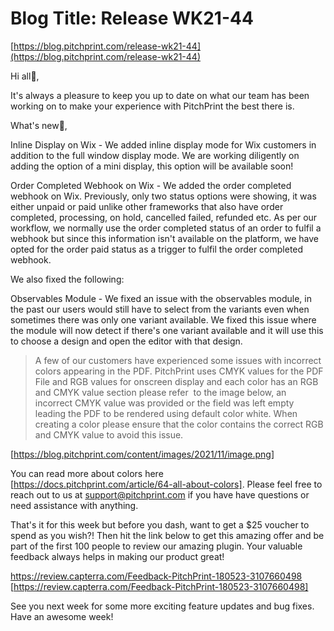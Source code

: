 # **Blog Title**: Release WK21-44

[https://blog.pitchprint.com/release-wk21-44](https://blog.pitchprint.com/release-wk21-44)

Hi all👋,

It's always a pleasure to keep you up to date on what our team has been working on to make your experience with PitchPrint the best there
is.

What's new🚀,

Inline Display on Wix - We added inline display mode for Wix customers in addition to the full window display mode. We are working
diligently on adding the option of a mini display, this option will be available soon!

Order Completed Webhook on Wix - We added the order completed webhook on Wix. Previously, only two status options were showing, it was
either unpaid or paid unlike other frameworks that also have order completed, processing, on hold, cancelled failed, refunded etc. As per
our workflow, we normally use the order completed status of an order to fulfil a webhook but since this information isn't available on the
platform, we have opted for the order paid status as a trigger to fulfil the order completed webhook.

We also fixed the following:

Observables Module - We fixed an issue with the observables module, in the past our users would still have to select from the variants even
when sometimes there was only one variant available. We fixed this issue where the module will now detect if there's one variant available
and it will use this to choose a design and open the editor with that design.

> A few of our customers have experienced some issues with incorrect colors appearing in the PDF. PitchPrint uses CMYK values for the PDF
> File and RGB values for onscreen display and each color has an RGB and CMYK value section please refer  to the image below, an incorrect
> CMYK value was provided or the field was left empty leading the PDF to be rendered using default color white. When creating a color please
> ensure that the color contains the correct RGB and CMYK value to avoid this issue.

[https://blog.pitchprint.com/content/images/2021/11/image.png]

You can read more about colors here [https://docs.pitchprint.com/article/64-all-about-colors]. Please feel free to reach out to us at
support@pitchprint.com if you have have questions or need assistance with anything.

That's it for this week but before you dash, want to get a $25 voucher to spend as you wish?! Then hit the link below to get this amazing
offer and be part of the first 100 people to review our amazing plugin. Your valuable feedback always helps in making our product great!

https://review.capterra.com/Feedback-PitchPrint-180523-3107660498 [https://review.capterra.com/Feedback-PitchPrint-180523-3107660498]

See you next week for some more exciting feature updates and bug fixes. Have an awesome week!

